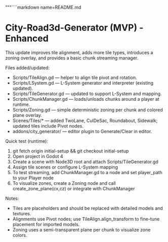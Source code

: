 """````markdown
name=README.md
# City-Road3d-Generator (MVP) - Enhanced

This update improves tile alignment, adds more tile types, introduces a zoning overlay, and provides a basic chunk streaming manager.

Files added/updated:
- Scripts/TileAlign.gd — helper to align tile pivot and rotation.
- Scripts/LSystem.gd — L-System generator and interpreter (existing updated).
- Scripts/TileGenerator.gd — updated to support L-System and mapping.
- Scripts/ChunkManager.gd — loads/unloads chunks around a player at runtime.
- Scripts/Zoning.gd — simple deterministic zoning per chunk and colored plane overlay.
- Scenes/Tiles/* — added TwoLane, CulDeSac, Roundabout, Sidewalk; updated tiles include Pivot nodes.
- addons/city_generator/ — editor plugin to Generate/Clear in editor.

Quick test (runtime):
1. git fetch origin initial-setup && git checkout initial-setup
2. Open project in Godot 4
3. Create a scene with Node3D root and attach Scripts/TileGenerator.gd
4. Assign tile scenes or configure L-System mapping
5. To test streaming, add ChunkManager.gd to a node and set player_path to your Player node
6. To visualize zones, create a Zoning node and call create_zone_plane(cx,cz) or integrate with ChunkManager

Notes:
- Tiles are placeholders and should be replaced with detailed models and textures.
- Alignments use Pivot nodes; use TileAlign.align_transform to fine-tune placement for imported models.
- Zoning uses a semi-transparent plane per chunk to visualize zone colors.
````"